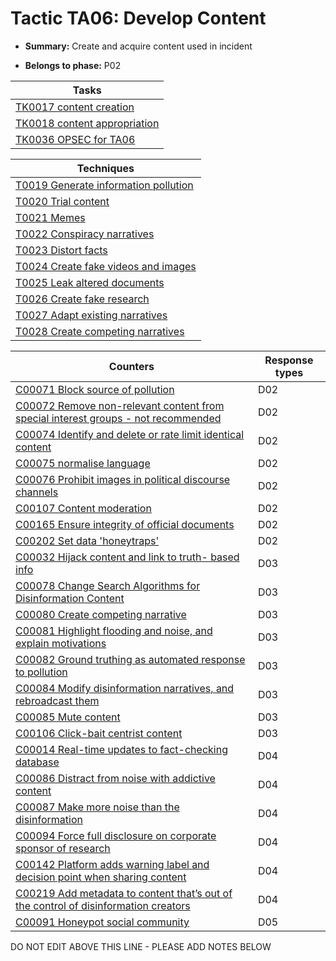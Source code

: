# Tactic TA06: Develop Content

* **Summary:** Create and acquire content used in incident

* **Belongs to phase:** P02



| Tasks |
| ----- |
| [TK0017 content creation](../tasks/TK0017.md) |
| [TK0018 content appropriation](../tasks/TK0018.md) |
| [TK0036 OPSEC for TA06](../tasks/TK0036.md) |



| Techniques |
| ---------- |
| [T0019 Generate information pollution](../techniques/T0019.md) |
| [T0020 Trial content](../techniques/T0020.md) |
| [T0021 Memes](../techniques/T0021.md) |
| [T0022 Conspiracy narratives](../techniques/T0022.md) |
| [T0023 Distort facts](../techniques/T0023.md) |
| [T0024 Create fake videos and images](../techniques/T0024.md) |
| [T0025 Leak altered documents](../techniques/T0025.md) |
| [T0026 Create fake research](../techniques/T0026.md) |
| [T0027 Adapt existing narratives](../techniques/T0027.md) |
| [T0028 Create competing narratives](../techniques/T0028.md) |



| Counters | Response types |
| -------- | -------------- |
| [C00071 Block source of pollution](../counters/C00071.md) | D02 |
| [C00072 Remove non-relevant content from special interest groups - not recommended](../counters/C00072.md) | D02 |
| [C00074 Identify and delete or rate limit identical content](../counters/C00074.md) | D02 |
| [C00075 normalise language](../counters/C00075.md) | D02 |
| [C00076 Prohibit images in political discourse channels](../counters/C00076.md) | D02 |
| [C00107 Content moderation](../counters/C00107.md) | D02 |
| [C00165 Ensure integrity of official documents](../counters/C00165.md) | D02 |
| [C00202 Set data 'honeytraps'](../counters/C00202.md) | D02 |
| [C00032 Hijack content and link to truth- based info](../counters/C00032.md) | D03 |
| [C00078 Change Search Algorithms for Disinformation Content](../counters/C00078.md) | D03 |
| [C00080 Create competing narrative](../counters/C00080.md) | D03 |
| [C00081 Highlight flooding and noise, and explain motivations](../counters/C00081.md) | D03 |
| [C00082 Ground truthing as automated response to pollution](../counters/C00082.md) | D03 |
| [C00084 Modify disinformation narratives, and rebroadcast them](../counters/C00084.md) | D03 |
| [C00085 Mute content](../counters/C00085.md) | D03 |
| [C00106 Click-bait centrist content](../counters/C00106.md) | D03 |
| [C00014 Real-time updates to fact-checking database](../counters/C00014.md) | D04 |
| [C00086 Distract from noise with addictive content](../counters/C00086.md) | D04 |
| [C00087 Make more noise than the disinformation](../counters/C00087.md) | D04 |
| [C00094 Force full disclosure on corporate sponsor of research](../counters/C00094.md) | D04 |
| [C00142 Platform adds warning label and decision point when sharing content](../counters/C00142.md) | D04 |
| [C00219 Add metadata to content that’s out of the control of disinformation creators](../counters/C00219.md) | D04 |
| [C00091 Honeypot social community](../counters/C00091.md) | D05 |


DO NOT EDIT ABOVE THIS LINE - PLEASE ADD NOTES BELOW